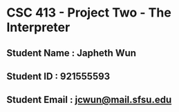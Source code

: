 # CSC 413 - Project Two - The Interpreter

## Student Name  : Japheth Wun

## Student ID    : 921555593

## Student Email : jcwun@mail.sfsu.edu
